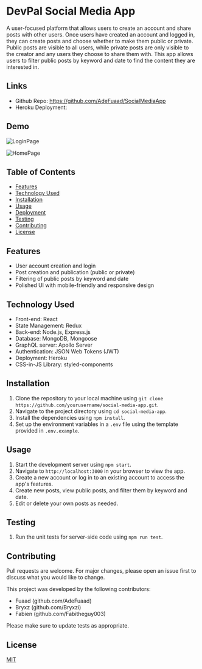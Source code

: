 # DevPal Social Media App

A user-focused platform that allows users to create an account and share posts with other users. Once users have created an account and logged in, they can create posts and choose whether to make them public or private. Public posts are visible to all users, while private posts are only visible to the creator and any users they choose to share them with. This app allows users to filter public posts by keyword and date to find the content they are interested in.

## Links

* Github Repo: https://github.com/AdeFuaad/SocialMediaApp
* Heroku Deployment: 

## Demo

![LoginPage](./picutre/DevPal%20-%20Personal%20-%20Microsoft%E2%80%8B%20Edge%202023-04-03%204_48_20%20PM.png)

![HomePage](./picutre/DevPal%20-%20Personal%20-%20Microsoft%E2%80%8B%20Edge%202023-04-03%204_48_28%20PM.png)



## Table of Contents

- [Features](#features)
- [Technology Used](#technology-used)
- [Installation](#installation)
- [Usage](#usage)
- [Deployment](#deployment)
- [Testing](#testing)
- [Contributing](#contributing)
- [License](#license)

## Features

- User account creation and login
- Post creation and publication (public or private)
- Filtering of public posts by keyword and date
- Polished UI with mobile-friendly and responsive design

## Technology Used

- Front-end: React
- State Management: Redux
- Back-end: Node.js, Express.js
- Database: MongoDB, Mongoose
- GraphQL server: Apollo Server
- Authentication: JSON Web Tokens (JWT)
- Deployment: Heroku
- CSS-in-JS Library: styled-components

## Installation

1. Clone the repository to your local machine using `git clone https://github.com/yourusername/social-media-app.git`.
2. Navigate to the project directory using `cd social-media-app`.
3. Install the dependencies using `npm install`.
4. Set up the environment variables in a `.env` file using the template provided in `.env.example`.

## Usage

1. Start the development server using `npm start`.
2. Navigate to `http://localhost:3000` in your browser to view the app.
3. Create a new account or log in to an existing account to access the app's features.
4. Create new posts, view public posts, and filter them by keyword and date.
5. Edit or delete your own posts as needed.

## Testing

1. Run the unit tests for server-side code using `npm run test`.

## Contributing

Pull requests are welcome. For major changes, please open an issue first to discuss what you would like to change.

This project was developed by the following contributors:

- Fuaad (github.com/AdeFuaad)
- Bryxz (github.com/Bryxzi)
- Fabien (github.com/Fabitheguy003)

Please make sure to update tests as appropriate.

## License

[MIT](https://choosealicense.com/licenses/mit/)

